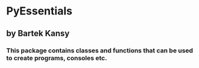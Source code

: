# PyEssentials 
## by Bartek Kansy

### This package contains classes and functions that can be used to create programs, consoles etc.